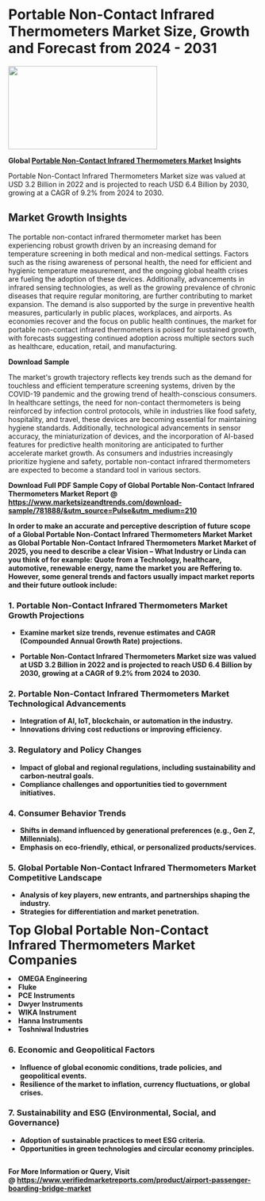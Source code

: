 <H1>Portable Non-Contact Infrared Thermometers Market Size, Growth and Forecast from 2024 - 2031</H1><img class="aligncenter size-medium wp-image-584254" src="https://thirdeyenews.in/wp-content/uploads/2024/09/Global-Market-Research-300x168.jpeg" alt="" width="300" height="168" /><p><strong>Global&nbsp;<a href="https://www.marketsizeandtrends.com/download-sample/781888/&amp;utm_source=Pulse&amp;utm_medium=210">Portable Non-Contact Infrared Thermometers Market</a> Insights</strong></p><p>Portable Non-Contact Infrared Thermometers Market size was valued at USD 3.2 Billion in 2022 and is projected to reach USD 6.4 Billion by 2030, growing at a CAGR of 9.2% from 2024 to 2030.</p><p><h2>Market Growth Insights</h2> <p>The portable non-contact infrared thermometer market has been experiencing robust growth driven by an increasing demand for temperature screening in both medical and non-medical settings. Factors such as the rising awareness of personal health, the need for efficient and hygienic temperature measurement, and the ongoing global health crises are fueling the adoption of these devices. Additionally, advancements in infrared sensing technologies, as well as the growing prevalence of chronic diseases that require regular monitoring, are further contributing to market expansion. The demand is also supported by the surge in preventive health measures, particularly in public places, workplaces, and airports. As economies recover and the focus on public health continues, the market for portable non-contact infrared thermometers is poised for sustained growth, with forecasts suggesting continued adoption across multiple sectors such as healthcare, education, retail, and manufacturing.</p> <p><strong>Download Sample</strong></p> <p>The market's growth trajectory reflects key trends such as the demand for touchless and efficient temperature screening systems, driven by the COVID-19 pandemic and the growing trend of health-conscious consumers. In healthcare settings, the need for non-contact thermometers is being reinforced by infection control protocols, while in industries like food safety, hospitality, and travel, these devices are becoming essential for maintaining hygiene standards. Additionally, technological advancements in sensor accuracy, the miniaturization of devices, and the incorporation of AI-based features for predictive health monitoring are anticipated to further accelerate market growth. As consumers and industries increasingly prioritize hygiene and safety, portable non-contact infrared thermometers are expected to become a standard tool in various sectors. <p><strong></p><p><span class=""><strong>Download Full PDF Sample Copy of Global Portable Non-Contact Infrared Thermometers Market Report</strong> @ <a href="https://www.marketsizeandtrends.com/download-sample/781888/&amp;utm_source=Pulse&amp;utm_medium=210" target="_blank">https://www.marketsizeandtrends.com/download-sample/781888/&amp;utm_source=Pulse&amp;utm_medium=210</a></span></p><p>In order to make an accurate and perceptive description of future scope of a Global&nbsp;Portable Non-Contact Infrared Thermometers Market Market as Global&nbsp;Portable Non-Contact Infrared Thermometers Market Market of 2025, you need to describe a clear Vision &ndash; What Industry or Linda can you think of for example: Quote from a Technology, healthcare, automotive, renewable energy, name the market you are Reffering to. However, some general trends and factors usually impact market reports and their future outlook include:</p><h3>1.&nbsp;<strong>Portable Non-Contact Infrared Thermometers Market Growth Projections</strong></h3><ul><li>Examine market size trends, revenue estimates and CAGR (Compounded Annual Growth Rate) projections.</li><li><p>Portable Non-Contact Infrared Thermometers Market size was valued at USD 3.2 Billion in 2022 and is projected to reach USD 6.4 Billion by 2030, growing at a CAGR of 9.2% from 2024 to 2030.</p></li></ul><h3>2.&nbsp;<strong>Portable Non-Contact Infrared Thermometers Market Technological Advancements</strong></h3><ul><li>Integration of AI, IoT, blockchain, or automation in the industry.</li><li>Innovations driving cost reductions or improving efficiency.</li></ul><h3>3.&nbsp;<strong>Regulatory and Policy Changes</strong></h3><ul><li>Impact of global and regional regulations, including sustainability and carbon-neutral goals.</li><li>Compliance challenges and opportunities tied to government initiatives.</li></ul><h3>4.&nbsp;<strong>Consumer Behavior Trends</strong></h3><ul><li>Shifts in demand influenced by generational preferences (e.g., Gen Z, Millennials).</li><li>Emphasis on eco-friendly, ethical, or personalized products/services.</li></ul><h3>5.&nbsp;<strong>Global Portable Non-Contact Infrared Thermometers Market Competitive Landscape</strong></h3><ul><li>Analysis of key players, new entrants, and partnerships shaping the industry.</li><li>Strategies for differentiation and market penetration.</li></ul><p data-pm-slice="1 1 []"><span style="color: inherit; font-family: inherit; font-size: 25px;">Top Global Portable Non-Contact Infrared Thermometers Market Companies</span></p><div class="" data-test-id=""><p><li>OMEGA Engineering</li><li> Fluke</li><li> PCE Instruments</li><li> Dwyer Instruments</li><li> WIKA Instrument</li><li> Hanna Instruments</li><li> Toshniwal Industries</li></p></div><h3>6.&nbsp;<strong>Economic and Geopolitical Factors</strong></h3><ul><li>Influence of global economic conditions, trade policies, and geopolitical events.</li><li>Resilience of the market to inflation, currency fluctuations, or global crises.</li></ul><h3>7.&nbsp;<strong>Sustainability and ESG (Environmental, Social, and Governance)</strong></h3><ul><li>Adoption of sustainable practices to meet ESG criteria.</li><li>Opportunities in green technologies and circular economy principles.</li></ul><h2><strong style="font-size: 14px;">For More Information or Query, Visit @&nbsp;</strong><a style="background-color: #ffffff; font-size: 14px;" href="https://www.marketsizeandtrends.com/report/portable-non-contact-infrared-thermometers-market/" target="_blank">https://www.verifiedmarketreports.com/product/airport-passenger-boarding-bridge-market</a></h2>
